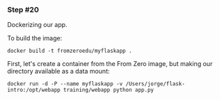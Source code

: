 ### Step #20

Dockerizing our app.

To build the image:
```
docker build -t fromzeroedu/myflaskapp .
```

First, let's create a container from the From Zero image, but making our directory
available as a data mount:
```
docker run -d -P --name myflaskapp -v /Users/jorge/flask-intro:/opt/webapp training/webapp python app.py
```
